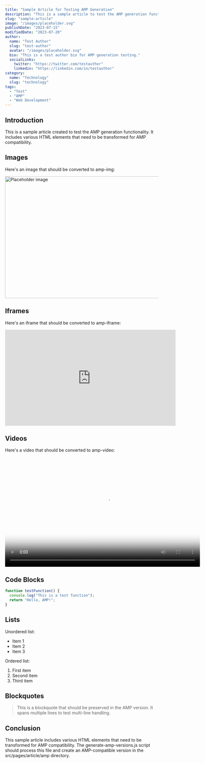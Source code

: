 ```yaml
---
title: "Sample Article for Testing AMP Generation"
description: "This is a sample article to test the AMP generation functionality"
slug: "sample-article"
image: "/images/placeholder.svg"
publishDate: "2023-07-15"
modifiedDate: "2023-07-20"
author:
  name: "Test Author"
  slug: "test-author"
  avatar: "/images/placeholder.svg"
  bio: "This is a test author bio for AMP generation testing."
  socialLinks:
    twitter: "https://twitter.com/testauthor"
    linkedin: "https://linkedin.com/in/testauthor"
category:
  name: "Technology"
  slug: "technology"
tags:
  - "Test"
  - "AMP"
  - "Web Development"
---
```


## Introduction

This is a sample article created to test the AMP generation functionality. It includes various HTML elements that need to be transformed for AMP compatibility.

## Images

Here's an image that should be converted to amp-img:

<img src="/images/placeholder.svg" alt="Placeholder image" width="800" height="400">

## Iframes

Here's an iframe that should be converted to amp-iframe:

<iframe src="https://www.youtube.com/embed/dQw4w9WgXcQ" width="560" height="315" frameborder="0" allowfullscreen></iframe>

## Videos

Here's a video that should be converted to amp-video:

<video width="640" height="360" controls poster="/images/placeholder.svg">
  <source src="/videos/sample.mp4" type="video/mp4">
  Your browser does not support the video tag.
</video>

## Code Blocks

```javascript
function testFunction() {
  console.log("This is a test function");
  return "Hello, AMP!";
}
```

## Lists

Unordered list:

- Item 1
- Item 2
- Item 3

Ordered list:

1. First item
2. Second item
3. Third item

## Blockquotes

> This is a blockquote that should be preserved in the AMP version.
> It spans multiple lines to test multi-line handling.

## Conclusion

This sample article includes various HTML elements that need to be transformed for AMP compatibility. The generate-amp-versions.js script should process this file and create an AMP-compatible version in the src/pages/article/amp directory.